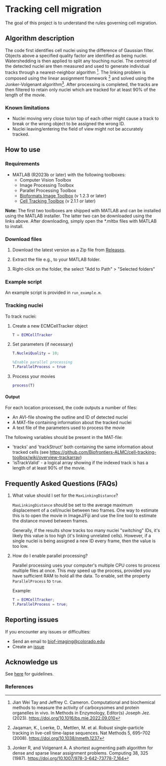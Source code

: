# Tracking cell migration

The goal of this project is to understand the rules governing cell migration.

## Algorithm description

The code first identifies cell nuclei using the difference of Gaussian filter. Objects above a specified quality factor are identified as being nuclei. Watershedding is then applied to split any touching nuclei. The centroid of the detected nuclei are then measured and used to generate individual tracks through a nearest-neighbor algorithm [^1]. The linking problem is composed using the linear assignment framework [^2] and solved using the Jonker-Volgenant algorithm[^3]. After processing is completed, the tracks are then filtered to retain only nuclei which are tracked for at least 90% of the length of the movie.

### Known limitations

* Nuclei moving very close to/on top of each other might cause a track to break or the wrong object to be assigned the wrong ID.
* Nuclei leaving/entering the field of view might not be accurately tracked.

## How to use

### Requirements

* MATLAB (R2023b or later) with the following toolboxes:
  * Computer Vision Toolbox
  * Image Processing Toolbox
  * Parallel Processing Toolbox
  * [Bioformats Image Toolbox](https://github.com/Biofrontiers-ALMC/bioformats-matlab/releases/tag/v1.2.3) (v 1.2.3 or later)
  * [Cell Tracking Toolbox](https://github.com/Biofrontiers-ALMC/cell-tracking-toolbox/releases/tag/v2.1.1) (v 2.1.1 or later)

**Note:** The first two toolboxes are shipped with MATLAB and can be installed using the MATLAB installer. The latter two can be downloaded using the links above. After downloading, simply open the *.mltbx files with MATLAB to install.

### Download files

1. Download the latest version as a Zip file from [Releases](https://github.com/Biofrontiers-ALMC/17537-Vesicle-Fusion/releases).

2. Extract the file e.g., to your MATLAB folder.

3. Right-click on the folder, the select "Add to Path" > "Selected folders"

### Example script

An example script is provided in ``run_example.m``.

### Tracking nuclei

To track nuclei:

1. Create a new ECMCellTracker object
   ```matlab
   T = ECMCellTracker
   ```

2. Set parameters (if necessary)
   ```matlab
   T.NucleiQuality = 10;

   %Enable parallel processing
   T.ParallelProcess = true
   ```

3. Process your movies
   ```matlab
   process(T)
   ```

#### Output

For each location processed, the code outputs a number of files:
   * An AVI-file showing the outline and ID of detected nuclei
   * A MAT-file containing information about the tracked nuclei
   * A text file of the parameters used to process the movie

The following variables should be present in the MAT-file:
   * 'tracks' and 'trackStruct' both containing the same information
   about tracked cells (see
   https://github.com/Biofrontiers-ALMC/cell-tracking-toolbox/wiki/overview-trackarray)
   * 'isTrackValid' - a logical array showing if the indexed track is
   has a length of at least 90% of the movie.  

## Frequently Asked Questions (FAQs)

1. What value should I set for the ``MaxLinkingDistance``?
   
   ``MaxLinkingDistance`` should be set to the average maximum displacement of a cell/nuclei between two frames. One way to estimate this is to open the movie in ImageJ/Fiji and use the line tool to estimate the distance moved between frames.

   Generally, if the results show tracks too many nuclei "switching" IDs, it's likely this value is too high (it's linking unrelated cells). However, if a single nuclei is being assigned a new ID every frame, then the value is too low.

2. How do I enable parallel processing?
   
   Parallel processing uses your computer's multiple CPU cores to process multiple files at once. This _may_ speed up the process, provided you have sufficient RAM to hold all the data. To enable, set the property ``ParallelProcess`` to ``true``.

   Example:
   ```matlab
   T = ECMCellTracker;
   T.ParallelProcess = true;
   ```

## Reporting issues

If you encounter any issues or difficulties:

* Send an email to biof-imaging@colorado.edu
* Create an [issue](https://github.com/Biofrontiers-ALMC/17537-Vesicle-Fusion/issues)

## Acknowledge us

See [here](https://biof-imagewiki.colorado.edu/books/facility-guidelines/page/recognizing-the-core) for guidelines.

### References

[^1]: Jian Wei Tay and Jeffrey C. Cameron. Computational and biochemical methods to measure the activity of carboxysomes and protein organelles in vivo. In Methods in Enzymology, Editor(s) Joseph Jez. (2023). https://doi.org/10.1016/bs.mie.2022.09.010
[^2]: Jaqaman, K., Loerke, D., Mettlen, M. et al. Robust single-particle tracking in live-cell time-lapse sequences. Nat Methods 5, 695–702 (2008). https://doi.org/10.1038/nmeth.1237
[^3]: Jonker R, and Volgenant A. A shortest augmenting path algorithm for dense and sparse linear assignment problems. Computing 38, 325 (1987). https://doi.org/10.1007/978-3-642-73778-7_164